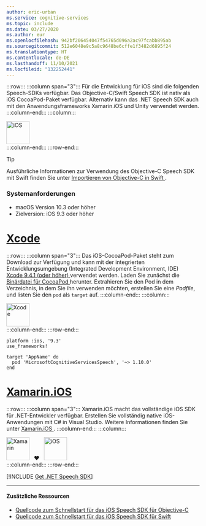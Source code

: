 ```yaml
---
author: eric-urban
ms.service: cognitive-services
ms.topic: include
ms.date: 03/27/2020
ms.author: eur
ms.openlocfilehash: 942bf206454047f54765d096a2ac97fcabb895ab
ms.sourcegitcommit: 512e6048e9c5a8c9648be6cffe1f3482d6895f24
ms.translationtype: HT
ms.contentlocale: de-DE
ms.lasthandoff: 11/10/2021
ms.locfileid: "132252441"
---
```

:::row:::
    :::column span="3":::
        Für die Entwicklung für iOS sind die folgenden Speech-SDKs verfügbar. Das Objective-C/Swift Speech SDK ist nativ als iOS CocoaPod-Paket verfügbar. Alternativ kann das .NET Speech SDK auch mit den Anwendungsframeworks Xamarin.iOS und Unity verwendet werden.
    :::column-end:::
    :::column:::
        <br>
        <div class="icon is-large">
            <img alt="iOS" src="https://docs.microsoft.com/media/logos/logo_ios.svg" width="60px">
        </div>
    :::column-end:::
:::row-end:::

> [!TIP]
> Ausführliche Informationen zur Verwendung des Objective-C Speech SDK mit Swift finden Sie unter <a href="https://developer.apple.com/documentation/swift/imported_c_and_objective-c_apis/importing_objective-c_into_swift" target="_blank">Importieren von Objective-C in Swift </a>.

### <a name="system-requirements"></a>Systemanforderungen

- macOS Version 10.3 oder höher
- Zielversion: iOS 9.3 oder höher

# <a name="xcode"></a>[Xcode](#tab/ios-xcode)

:::row:::
    :::column span="3":::
        Das iOS-CocoaPod-Paket steht zum Download zur Verfügung und kann mit der integrierten Entwicklungsumgebung (Integrated Development Environment, IDE) <a href="https://apps.apple.com/us/app/xcode/id497799835" target="_blank">Xcode 9.4.1 (oder höher) </a> verwendet werden. Laden Sie zunächst die <a href="https://aka.ms/csspeech/iosbinary" target="_blank">Binärdatei für CocoaPod </a> herunter. Extrahieren Sie den Pod in dem Verzeichnis, in dem Sie ihn verwenden möchten, erstellen Sie eine *Podfile*, und listen Sie den `pod` als `target` auf.
    :::column-end:::
    :::column:::
        <br>
        <div class="icon is-large">
            <img alt="Xcode" src="https://docs.microsoft.com/media/logos/logo_xcode.svg" width="60px">
        </div>
    :::column-end:::
:::row-end:::

```
platform :ios, '9.3'
use_frameworks!

target 'AppName' do
  pod 'MicrosoftCognitiveServicesSpeech', '~> 1.10.0'
end
```

# <a name="xamarinios"></a>[Xamarin.iOS](#tab/ios-xamarin)

:::row:::
    :::column span="3":::
        Xamarin.iOS macht das vollständige iOS SDK für .NET-Entwickler verfügbar. Erstellen Sie vollständig native iOS-Anwendungen mit C# in Visual Studio. Weitere Informationen finden Sie unter <a href="/xamarin/ios/" target="_blank">Xamarin.iOS </a>.
    :::column-end:::
    :::column:::
        <br>
        <div class="icon is-large">
            <img alt="Xamarin" src="https://docs.microsoft.com/media/logos/logo_xamarin.svg" width="60px">
            &nbsp; ❤️ &nbsp;         <img alt="iOS" src="https://docs.microsoft.com/media/logos/logo_ios.svg" width="60px">
        </div>
    :::column-end:::
:::row-end:::

[!INCLUDE [Get .NET Speech SDK](get-speech-sdk-dotnet.md)]

---

#### <a name="additional-resources"></a>Zusätzliche Ressourcen

- <a href="https://github.com/Azure-Samples/cognitive-services-speech-sdk/tree/master/quickstart/objectivec/ios" target="_blank">Quellcode zum Schnellstart für das iOS Speech SDK für Objective-C </a>
- <a href="https://github.com/Azure-Samples/cognitive-services-speech-sdk/tree/master/quickstart/swift/ios" target="_blank">Quellcode zum Schnellstart für das iOS Speech SDK für Swift </a>
